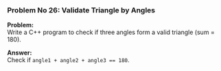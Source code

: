 ### Problem No 26: Validate Triangle by Angles

**Problem:**  
Write a C++ program to check if three angles form a valid triangle (sum = 180).

**Answer:**  
Check if `angle1 + angle2 + angle3 == 180`.
